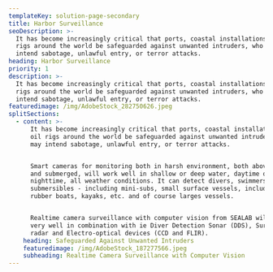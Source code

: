 ```yaml
---
templateKey: solution-page-secondary
title: Harbor Surveillance
seoDescription: >-
  It has become increasingly critical that ports, coastal installations, and oil
  rigs around the world be safeguarded against unwanted intruders, who may
  intend sabotage, unlawful entry, or terror attacks.
heading: Harbor Surveillance
priority: 1
description: >-
  It has become increasingly critical that ports, coastal installations, and oil
  rigs around the world be safeguarded against unwanted intruders, who may
  intend sabotage, unlawful entry, or terror attacks.
featuredimage: /img/AdobeStock_282750626.jpeg
splitSections:
  - content: >-
      It has become increasingly critical that ports, coastal installations, and
      oil rigs around the world be safeguarded against unwanted intruders, who
      may intend sabotage, unlawful entry, or terror attacks.


      Smart cameras for monitoring both in harsh environment, both above surface
      and submerged, will work well in shallow or deep water, daytime or
      nighttime, all weather conditions. It can detect divers, swimmers,
      submersibles - including mini-subs, small surface vessels, including
      rubber boats, kayaks, etc. and of course larges vessels.


      Realtime camera surveillance with computer vision from SEALAB will work
      very well in combination with ie Diver Detection Sonar (DDS), Surveillance
      radar and Electro-optical devices (CCD and FLIR).
    heading: Safeguarded Against Unwanted Intruders
    featuredimage: /img/AdobeStock_187277566.jpeg
    subheading: Realtime Camera Surveillance with Computer Vision
---
```


